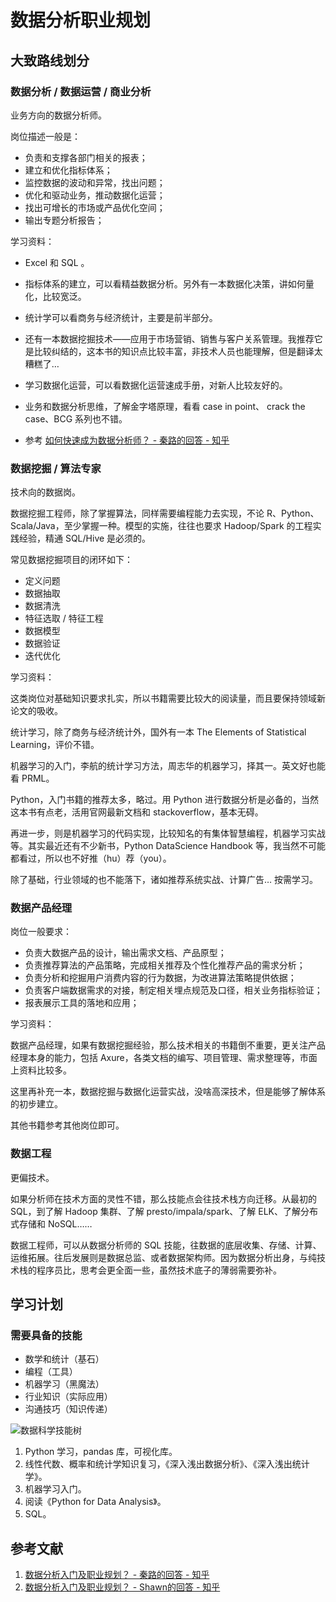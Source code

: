 # 数据分析职业规划

## 大致路线划分

### 数据分析 / 数据运营 / 商业分析

业务方向的数据分析师。

岗位描述一般是：

- 负责和支撑各部门相关的报表；
- 建立和优化指标体系；
- 监控数据的波动和异常，找出问题；
- 优化和驱动业务，推动数据化运营；
- 找出可增长的市场或产品优化空间；
- 输出专题分析报告；

学习资料：

- Excel 和 SQL 。

- 指标体系的建立，可以看精益数据分析。另外有一本数据化决策，讲如何量化，比较宽泛。

- 统计学可以看商务与经济统计，主要是前半部分。

- 还有一本数据挖掘技术——应用于市场营销、销售与客户关系管理。我推荐它是比较纠结的，这本书的知识点比较丰富，非技术人员也能理解，但是翻译太糟糕了…

- 学习数据化运营，可以看数据化运营速成手册，对新人比较友好的。

- 业务和数据分析思维，了解金字塔原理，看看 case in point、 crack the case、BCG 系列也不错。
- 参考 [如何快速成为数据分析师？ - 秦路的回答 - 知乎](https://www.zhihu.com/question/29265587/answer/125091104) 

### 数据挖掘 / 算法专家

技术向的数据岗。

数据挖掘工程师，除了掌握算法，同样需要编程能力去实现，不论 R、Python、Scala/Java，至少掌握一种。模型的实施，往往也要求 Hadoop/Spark 的工程实践经验，精通 SQL/Hive 是必须的。

常见数据挖掘项目的闭环如下：

- 定义问题
- 数据抽取
- 数据清洗
- 特征选取 / 特征工程
- 数据模型
- 数据验证
- 迭代优化

学习资料：

这类岗位对基础知识要求扎实，所以书籍需要比较大的阅读量，而且要保持领域新论文的吸收。

统计学习，除了商务与经济统计外，国外有一本 The Elements of Statistical Learning，评价不错。

机器学习的入门，李航的统计学习方法，周志华的机器学习，择其一。英文好也能看 PRML。

Python，入门书籍的推荐太多，略过。用 Python 进行数据分析是必备的，当然这本书有点老，活用官网最新文档和 stackoverflow，基本无碍。

再进一步，则是机器学习的代码实现，比较知名的有集体智慧编程，机器学习实战等。其实最近还有不少新书，Python DataScience Handbook 等，我当然不可能都看过，所以也不好推（hu）荐（you）。

除了基础，行业领域的也不能落下，诸如推荐系统实战、计算广告… 按需学习。

### 数据产品经理

岗位一般要求：

- 负责大数据产品的设计，输出需求文档、产品原型；
- 负责推荐算法的产品策略，完成相关推荐及个性化推荐产品的需求分析；
- 负责分析和挖掘用户消费内容的行为数据，为改进算法策略提供依据；
- 负责客户端数据需求的对接，制定相关埋点规范及口径，相关业务指标验证；
- 报表展示工具的落地和应用；

学习资料：

数据产品经理，如果有数据挖掘经验，那么技术相关的书籍倒不重要，更关注产品经理本身的能力，包括 Axure，各类文档的编写、项目管理、需求整理等，市面上资料比较多。

这里再补充一本，数据挖掘与数据化运营实战，没啥高深技术，但是能够了解体系的初步建立。

其他书籍参考其他岗位即可。

### 数据工程

更偏技术。

如果分析师在技术方面的灵性不错，那么技能点会往技术栈方向迁移。从最初的 SQL，到了解 Hadoop 集群、了解 presto/impala/spark、了解 ELK、了解分布式存储和 NoSQL……

数据工程师，可以从数据分析师的 SQL 技能，往数据的底层收集、存储、计算、运维拓展。往后发展则是数据总监、或者数据架构师。因为数据分析出身，与纯技术栈的程序员比，思考会更全面一些，虽然技术底子的薄弱需要弥补。

## 学习计划

### 需要具备的技能

- 数学和统计（基石）
- 编程（工具）
- 机器学习（黑魔法）
- 行业知识（实际应用）
- 沟通技巧（知识传递）

![数据科学技能树](https://gitee.com/kivenc/upload_images/raw/master/1596860956_20200808122905882_7588.jpg)

1. Python 学习，pandas 库，可视化库。
2. 线性代数、概率和统计学知识复习，《深入浅出数据分析》、《深入浅出统计学》。
3. 机器学习入门。
4. 阅读《Python for Data Analysis》。
5. SQL。

## 参考文献

1. [数据分析入门及职业规划？ - 秦路的回答 - 知乎](https://www.zhihu.com/question/28945531/answer/234894185) 
2. [数据分析入门及职业规划？ - Shawn的回答 - 知乎](https://www.zhihu.com/question/28945531/answer/295035081) 